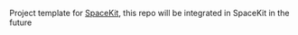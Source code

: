 Project template for [SpaceKit](https://github.com/gfusee/SpaceKit), this repo will be integrated in SpaceKit in the future
